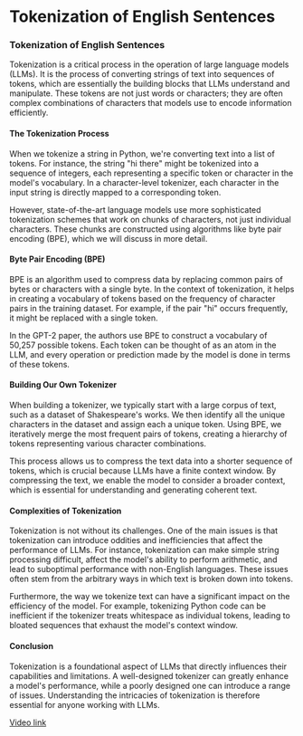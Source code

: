 # Tokenization of English Sentences

### Tokenization of English Sentences

Tokenization is a critical process in the operation of large language models (LLMs). It is the process of converting strings of text into sequences of tokens, which are essentially the building blocks that LLMs understand and manipulate. These tokens are not just words or characters; they are often complex combinations of characters that models use to encode information efficiently.

#### The Tokenization Process

When we tokenize a string in Python, we're converting text into a list of tokens. For instance, the string "hi there" might be tokenized into a sequence of integers, each representing a specific token or character in the model's vocabulary. In a character-level tokenizer, each character in the input string is directly mapped to a corresponding token.

However, state-of-the-art language models use more sophisticated tokenization schemes that work on chunks of characters, not just individual characters. These chunks are constructed using algorithms like byte pair encoding (BPE), which we will discuss in more detail.

#### Byte Pair Encoding (BPE)

BPE is an algorithm used to compress data by replacing common pairs of bytes or characters with a single byte. In the context of tokenization, it helps in creating a vocabulary of tokens based on the frequency of character pairs in the training dataset. For example, if the pair "hi" occurs frequently, it might be replaced with a single token.

In the GPT-2 paper, the authors use BPE to construct a vocabulary of 50,257 possible tokens. Each token can be thought of as an atom in the LLM, and every operation or prediction made by the model is done in terms of these tokens.

#### Building Our Own Tokenizer

When building a tokenizer, we typically start with a large corpus of text, such as a dataset of Shakespeare's works. We then identify all the unique characters in the dataset and assign each a unique token. Using BPE, we iteratively merge the most frequent pairs of tokens, creating a hierarchy of tokens representing various character combinations.

This process allows us to compress the text data into a shorter sequence of tokens, which is crucial because LLMs have a finite context window. By compressing the text, we enable the model to consider a broader context, which is essential for understanding and generating coherent text.

#### Complexities of Tokenization

Tokenization is not without its challenges. One of the main issues is that tokenization can introduce oddities and inefficiencies that affect the performance of LLMs. For instance, tokenization can make simple string processing difficult, affect the model's ability to perform arithmetic, and lead to suboptimal performance with non-English languages. These issues often stem from the arbitrary ways in which text is broken down into tokens.

Furthermore, the way we tokenize text can have a significant impact on the efficiency of the model. For example, tokenizing Python code can be inefficient if the tokenizer treats whitespace as individual tokens, leading to bloated sequences that exhaust the model's context window.

#### Conclusion

Tokenization is a foundational aspect of LLMs that directly influences their capabilities and limitations. A well-designed tokenizer can greatly enhance a model's performance, while a poorly designed one can introduce a range of issues. Understanding the intricacies of tokenization is therefore essential for anyone working with LLMs.

[Video link](https://www.youtube.com/watch?v=zduSFxRajkE?t=365)